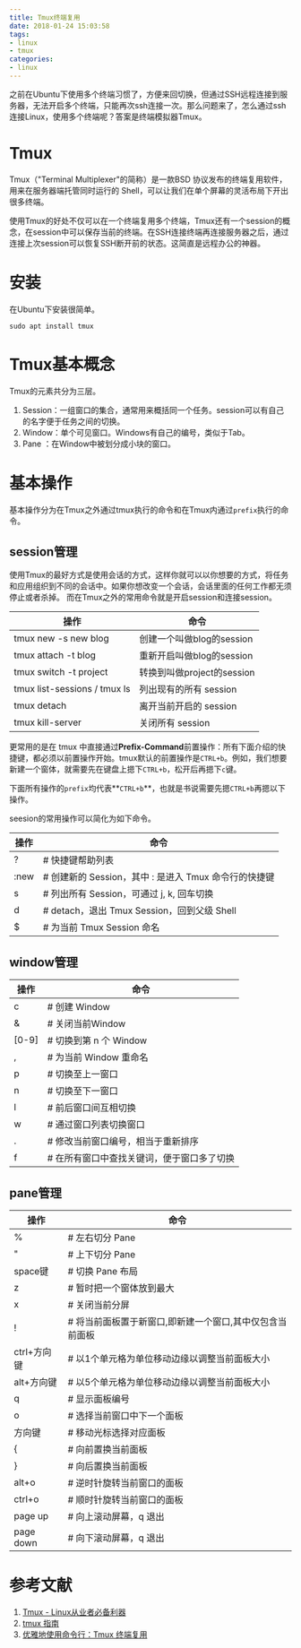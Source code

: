 ```yaml
---
title: Tmux终端复用
date: 2018-01-24 15:03:58
tags:
- linux
- tmux
categories:
- linux
---
```


之前在Ubuntu下使用多个终端习惯了，方便来回切换，但通过SSH远程连接到服务器，无法开启多个终端，只能再次ssh连接一次。那么问题来了，怎么通过ssh连接Linux，使用多个终端呢？答案是终端模拟器Tmux。
<!--more-->
# Tmux

Tmux（"Terminal Multiplexer"的简称）是一款BSD 协议发布的终端复用软件，用来在服务器端托管同时运行的 Shell，可以让我们在单个屏幕的灵活布局下开出很多终端。

使用Tmux的好处不仅可以在一个终端复用多个终端，Tmux还有一个session的概念，在session中可以保存当前的终端。在SSH连接终端再连接服务器之后，通过连接上次session可以恢复SSH断开前的状态。这简直是远程办公的神器。

# 安装

在Ubuntu下安装很简单。
```
sudo apt install tmux
```

# Tmux基本概念

Tmux的元素共分为三层。
1. Session：一组窗口的集合，通常用来概括同一个任务。session可以有自己的名字便于任务之间的切换。
2. Window：单个可见窗口。Windows有自己的编号，类似于Tab。
3. Pane ：在Window中被划分成小块的窗口。

# 基本操作

基本操作分为在Tmux之外通过tmux执行的命令和在Tmux内通过`prefix`执行的命令。

## session管理

使用Tmux的最好方式是使用会话的方式，这样你就可以以你想要的方式，将任务和应用组织到不同的会话中。如果你想改变一个会话，会话里面的任何工作都无须停止或者杀掉。
而在Tmux之外的常用命令就是开启session和连接session。

|操作     |       命令|
|---------|-----------|
|tmux new -s new blog|创建一个叫做blog的session|
|tmux attach -t blog |重新开启叫做blog的session|
|tmux switch -t project| 转换到叫做project的session|
|tmux list-sessions / tmux ls | 列出现有的所有 session|
|tmux detach | 离开当前开启的 session|
|tmux kill-server |关闭所有 session|

更常用的是在 tmux 中直接通过**Prefix-Command**前置操作：所有下面介绍的快捷键，都必须以前置操作开始。tmux默认的前置操作是`CTRL+b`。例如，我们想要新建一个窗体，就需要先在键盘上摁下`CTRL+b`，松开后再摁下`c`键。

下面所有操作的`prefix`均代表**`CTRL+b`**，也就是书说需要先摁`CTRL+b`再摁以下操作。

seesion的常用操作可以简化为如下命令。

|操作     |       命令|
|---------|-----------|
|?        |# 快捷键帮助列表|
|:new<CR> |# 创建新的 Session，其中 : 是进入 Tmux 命令行的快捷键|
|s        |# 列出所有 Session，可通过 j, k, 回车切换|
|d        |# detach，退出 Tmux Session，回到父级 Shell|
|$        |# 为当前 Tmux Session 命名|

## window管理

|操作     |       命令|
|---------|-----------|
|c        |# 创建 Window|
|&        |# 关闭当前Window| 
|[0-9]    |# 切换到第 n 个 Window|
|,        |# 为当前 Window 重命名|
|p        |# 切换至上一窗口|
|n        |# 切换至下一窗口|
|l        |# 前后窗口间互相切换|
|w        |# 通过窗口列表切换窗口|
|.        |# 修改当前窗口编号，相当于重新排序|
|f        |# 在所有窗口中查找关键词，便于窗口多了切换|

## pane管理

|操作     |       命令|
|---------|-----------|
|%        |# 左右切分 Pane|
|"        |# 上下切分 Pane|
|space键  |# 切换 Pane 布局|
|z        |# 暂时把一个窗体放到最大|
|x        |# 关闭当前分屏|
|!        |# 将当前面板置于新窗口,即新建一个窗口,其中仅包含当前面板|
|ctrl+方向键 |# 以1个单元格为单位移动边缘以调整当前面板大小|
|alt+方向键 |# 以5个单元格为单位移动边缘以调整当前面板大小|
|q        |# 显示面板编号|
|o        |# 选择当前窗口中下一个面板|
|方向键   |# 移动光标选择对应面板|
|{        |# 向前置换当前面板|
|}        |# 向后置换当前面板|
|alt+o    |# 逆时针旋转当前窗口的面板|
|ctrl+o   |# 顺时针旋转当前窗口的面板|
|page up  |# 向上滚动屏幕，q 退出|
|page down |# 向下滚动屏幕，q 退出|





# 参考文献
1. [Tmux - Linux从业者必备利器](http://cenalulu.github.io/linux/tmux/)
2. [tmux 指南](http://wdxtub.com/2016/03/30/tmux-guide/)
3. [优雅地使用命令行：Tmux 终端复用](http://harttle.land/2015/11/06/tmux-startup.html)